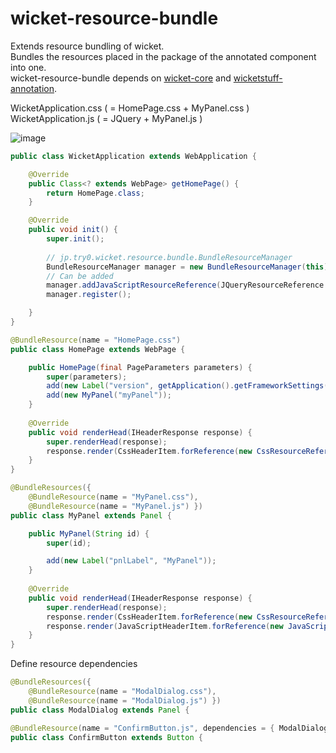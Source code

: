 # wicket-resource-bundle

Extends resource bundling of wicket.   
Bundles the resources placed in the package of the annotated component into one.  
wicket-resource-bundle depends on [wicket-core](https://github.com/apache/wicket/tree/master/wicket-core) and [wicketstuff-annotation](https://github.com/wicketstuff/core/tree/master/annotation).  

WicketApplication.css ( = HomePage.css + MyPanel.css )  
WicketApplication.js ( = JQuery + MyPanel.js )  

![image](https://user-images.githubusercontent.com/17096601/164439559-289b9a0a-40ef-447b-9d67-ff7639ad49c8.png)

```java
public class WicketApplication extends WebApplication {

	@Override
	public Class<? extends WebPage> getHomePage() {
		return HomePage.class;
	}

	@Override
	public void init() {
		super.init();
    
		// jp.try0.wicket.resource.bundle.BundleResourceManager
		BundleResourceManager manager = new BundleResourceManager(this);
		// Can be added
		manager.addJavaScriptResourceReference(JQueryResourceReference.getV3());
		manager.register();

	}
}

```

```java
@BundleResource(name = "HomePage.css")
public class HomePage extends WebPage {

	public HomePage(final PageParameters parameters) {
		super(parameters);
		add(new Label("version", getApplication().getFrameworkSettings().getVersion()));
		add(new MyPanel("myPanel"));
	}
	
	@Override
	public void renderHead(IHeaderResponse response) {
		super.renderHead(response);
		response.render(CssHeaderItem.forReference(new CssResourceReference(getClass(), "HomePage.css")));
	}
}
```

```java
@BundleResources({
	@BundleResource(name = "MyPanel.css"),
	@BundleResource(name = "MyPanel.js") })
public class MyPanel extends Panel {

	public MyPanel(String id) {
		super(id);

		add(new Label("pnlLabel", "MyPanel"));
	}
	
	@Override
	public void renderHead(IHeaderResponse response) {
		super.renderHead(response);
		response.render(CssHeaderItem.forReference(new CssResourceReference(getClass(), "MyPanel.css")));
		response.render(JavaScriptHeaderItem.forReference(new JavaScriptResourceReference(getClass(), "MyPanel.js")));
	}
}
```

Define resource dependencies


```java
@BundleResources({
	@BundleResource(name = "ModalDialog.css"),
	@BundleResource(name = "ModalDialog.js") })
public class ModalDialog extends Panel {
```

```java
@BundleResource(name = "ConfirmButton.js", dependencies = { ModalDialog.class })
public class ConfirmButton extends Button {
```
